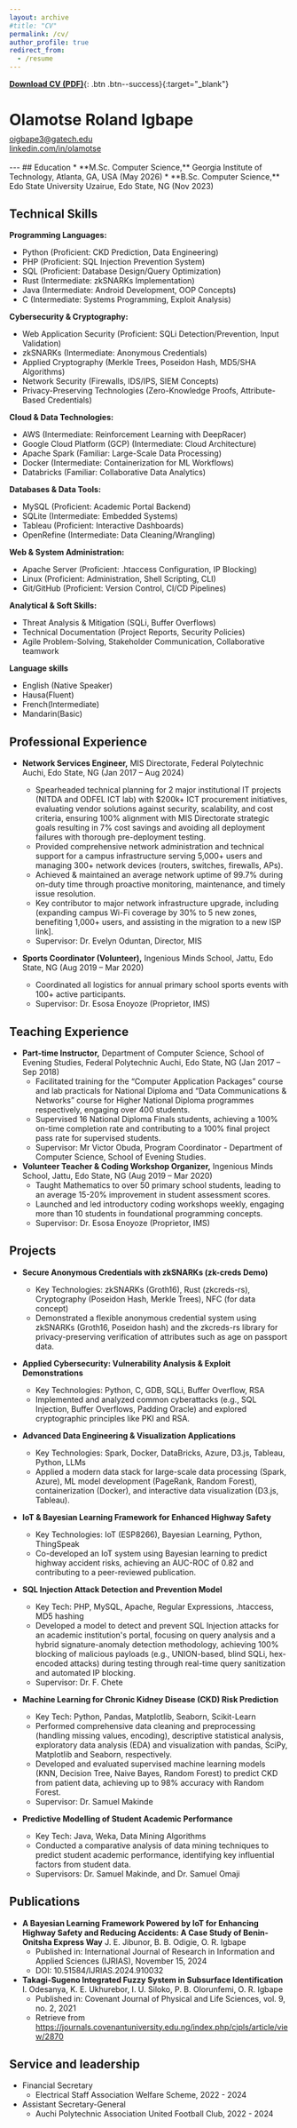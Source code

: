```yaml
---
layout: archive
#title: "CV"
permalink: /cv/
author_profile: true
redirect_from:
  - /resume
---
```

[**Download CV (PDF)**](/files/Roland_CV.pdf){: .btn .btn--success}{:target="_blank"}
<div class="text-center">
  <h1 style="margin-bottom: 0.3em;">Olamotse Roland Igbape</h1>
  <a href="mailto:oigbape3@gatech.edu">oigbape3@gatech.edu</a><br>
  <a href="https://linkedin.com/in/olamotse" target="_blank" rel="noopener noreferrer">linkedin.com/in/olamotse</a><br><br></div>
---
## Education
* **M.Sc. Computer Science,** Georgia Institute of Technology, Atlanta, GA, USA (May 2026)
* **B.Sc. Computer Science,** Edo State University Uzairue, Edo State, NG (Nov 2023)

## Technical Skills  
**Programming Languages:**  
- Python (Proficient: CKD Prediction, Data Engineering)  
- PHP (Proficient: SQL Injection Prevention System)  
- SQL (Proficient: Database Design/Query Optimization)  
- Rust (Intermediate: zkSNARKs Implementation)  
- Java (Intermediate: Android Development, OOP Concepts)  
- C (Intermediate: Systems Programming, Exploit Analysis)  

**Cybersecurity & Cryptography:**  
- Web Application Security (Proficient: SQLi Detection/Prevention, Input Validation)  
- zkSNARKs (Intermediate: Anonymous Credentials)  
- Applied Cryptography (Merkle Trees, Poseidon Hash, MD5/SHA Algorithms)  
- Network Security (Firewalls, IDS/IPS, SIEM Concepts)  
- Privacy-Preserving Technologies (Zero-Knowledge Proofs, Attribute-Based Credentials)  

**Cloud & Data Technologies:**  
- AWS (Intermediate: Reinforcement Learning with DeepRacer)  
- Google Cloud Platform (GCP) (Intermediate: Cloud Architecture)  
- Apache Spark (Familiar: Large-Scale Data Processing)  
- Docker (Intermediate: Containerization for ML Workflows)  
- Databricks (Familiar: Collaborative Data Analytics)  

**Databases & Data Tools:**  
- MySQL (Proficient: Academic Portal Backend)  
- SQLite (Intermediate: Embedded Systems)  
- Tableau (Proficient: Interactive Dashboards)  
- OpenRefine (Intermediate: Data Cleaning/Wrangling)  

**Web & System Administration:**  
- Apache Server (Proficient: .htaccess Configuration, IP Blocking)  
- Linux (Proficient: Administration, Shell Scripting, CLI)  
- Git/GitHub (Proficient: Version Control, CI/CD Pipelines)  

**Analytical & Soft Skills:**  
- Threat Analysis & Mitigation (SQLi, Buffer Overflows)   
- Technical Documentation (Project Reports, Security Policies)  
- Agile Problem-Solving, Stakeholder Communication, Collaborative teamwork

**Language skills**
- English (Native Speaker)
- Hausa(Fluent)
- French(Intermediate)
- Mandarin(Basic)
  
## Professional Experience
* **Network Services Engineer,** MIS Directorate, Federal Polytechnic Auchi, Edo State, NG (Jan 2017 – Aug 2024)  
  *  Spearheaded technical planning for 2 major institutional IT projects (NITDA and ODFEL ICT lab) with  $200k+ ICT procurement initiatives, evaluating vendor solutions against security, scalability, and cost criteria, ensuring 100% alignment with MIS Directorate strategic goals resulting in 7% cost savings and avoiding all deployment failures with thorough pre-deployment testing.
  *  Provided comprehensive network administration and technical support for a campus infrastructure serving 5,000+ users and managing 300+ network devices (routers, switches, firewalls, APs).
  *  Achieved & maintained an average network uptime of 99.7% during on-duty time through proactive monitoring, maintenance, and timely issue resolution.
  *  Key contributor to major network infrastructure upgrade, including (expanding campus Wi-Fi coverage by 30% to 5 new zones, benefiting 1,000+ users, and assisting in the migration to a new ISP link].
  *  Supervisor: Dr. Evelyn Oduntan, Director, MIS
    
* **Sports Coordinator (Volunteer),** Ingenious Minds School, Jattu, Edo State, NG (Aug 2019 – Mar 2020)
  *  Coordinated all logistics for annual primary school sports events with 100+ active participants.
  *  Supervisor: Dr. Esosa Enoyoze (Proprietor, IMS)

## Teaching Experience
* **Part-time Instructor,** Department of Computer Science, School of Evening Studies, Federal Polytechnic Auchi, Edo State, NG (Jan 2017 – Sep 2018)
    *  Facilitated training for the “Computer Application Packages” course and lab practicals for National Diploma and “Data Communications & Networks” course for Higher National Diploma programmes respectively, engaging over 400 students.
    *  Supervised 16 National Diploma Finals students, achieving a 100% on-time completion rate and contributing to a 100% final project pass rate for supervised students.
    *  Supervisor: Mr Victor Obuda, Program Coordinator - Department of Computer Science, School of Evening Studies.
* **Volunteer Teacher & Coding Workshop Organizer,** Ingenious Minds School, Jattu, Edo State, NG (Aug 2019 – Mar 2020)
    *  Taught Mathematics to over 50 primary school students, leading to an average 15-20% improvement in student assessment scores.
    *  Launched and led introductory coding workshops weekly, engaging more than 10 students in foundational programming concepts.
    *  Supervisor: Dr. Esosa Enoyoze (Proprietor, IMS)

## Projects
* **Secure Anonymous Credentials with zkSNARKs (zk-creds Demo)**
    *  Key Technologies: zkSNARKs (Groth16), Rust (zkcreds-rs), Cryptography (Poseidon Hash, Merkle Trees), NFC (for data concept)
    *  Demonstrated a flexible anonymous credential system using zkSNARKs (Groth16, Poseidon hash) and the zkcreds-rs library for privacy-preserving verification of attributes such as age on passport data.

* **Applied Cybersecurity: Vulnerability Analysis & Exploit Demonstrations**
    *  Key Technologies: Python, C, GDB, SQLi, Buffer Overflow, RSA
    *  Implemented and analyzed common cyberattacks (e.g., SQL Injection, Buffer Overflows, Padding Oracle) and explored cryptographic principles like PKI and RSA.

* **Advanced Data Engineering & Visualization Applications**
    *  Key Technologies: Spark, Docker, DataBricks, Azure, D3.js, Tableau, Python, LLMs
    *  Applied a modern data stack for large-scale data processing (Spark, Azure), ML model development (PageRank, Random Forest), containerization (Docker), and interactive data visualization (D3.js, Tableau).

* **IoT & Bayesian Learning Framework for Enhanced Highway Safety**  
    *  Key Technologies: IoT (ESP8266), Bayesian Learning, Python, ThingSpeak
    *  Co-developed an IoT system using Bayesian learning to predict highway accident risks, achieving an AUC-ROC of 0.82 and contributing to a peer-reviewed publication.

* **SQL Injection Attack Detection and Prevention Model** 
    *  Key Tech: PHP, MySQL, Apache, Regular Expressions, .htaccess, MD5 hashing
    *  Developed a model to detect and prevent SQL Injection attacks for an academic institution's portal, focusing on query analysis and a hybrid signature-anomaly detection methodology, achieving 100% blocking of malicious payloads (e.g., UNION-based, blind SQLi, hex-encoded attacks) during testing through real-time query sanitization and automated IP blocking.
    *  Supervisor: Dr. F. Chete

* **Machine Learning for Chronic Kidney Disease (CKD) Risk Prediction** 
    *  Key Tech: Python, Pandas, Matplotlib, Seaborn, Scikit-Learn
    *  Performed comprehensive data cleaning and preprocessing (handling missing values, encoding), descriptive statistical analysis, exploratory data analysis (EDA) and visualization with pandas, SciPy, Matplotlib and Seaborn, respectively.
    *  Developed and evaluated supervised machine learning models (KNN, Decision Tree, Naive Bayes, Random Forest) to predict CKD from patient data, achieving up to 98% accuracy with Random Forest.
    *  Supervisor: Dr. Samuel Makinde

* **Predictive Modelling of Student Academic Performance** 
    *  Key Tech: Java, Weka, Data Mining Algorithms
    *  Conducted a comparative analysis of data mining techniques to predict student academic performance, identifying key influential factors from student data.
    *  Supervisors: Dr. Samuel Makinde, and Dr. Samuel Omaji

## Publications
* **A Bayesian Learning Framework Powered by IoT for Enhancing Highway Safety and Reducing Accidents: A Case Study of Benin-Onitsha Express Way** J. E. Jibunor, B. B. Odigie, O. R. Igbape
    *  Published in: International Journal of Research in Information and Applied Sciences (IJRIAS), November 15, 2024
    *  DOI: 10.51584/IJRIAS.2024.910032
* **Takagi-Sugeno Integrated Fuzzy System in Subsurface Identification** I. Odesanya, K. E. Ukhurebor, I. U. Siloko, P. B. Olorunfemi, O. R. Igbape
    *  Published in: Covenant Journal of Physical and Life Sciences, vol. 9, no. 2, 2021
    *  Retrieve from https://journals.covenantuniversity.edu.ng/index.php/cjpls/article/view/2870
  
## Service and leadership
* Financial Secretary
    * Electrical Staff Association Welfare Scheme, 2022 - 2024
* Assistant Secretary-General
    * Auchi Polytechnic Association United Football Club, 2022 - 2024
